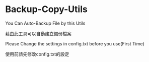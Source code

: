 # Backup-Copy-Utils
You Can Auto-Backup File by this Utils

藉由此工具可以自動建立備份檔案

Please Change the settings in config.txt before you use(First Time)

使用前請先修改config.txt的設定
